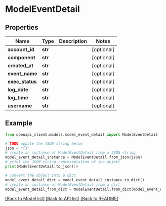 # ModelEventDetail


## Properties

Name | Type | Description | Notes
------------ | ------------- | ------------- | -------------
**account_id** | **str** |  | [optional] 
**component** | **str** |  | [optional] 
**created_at** | **str** |  | [optional] 
**event_name** | **str** |  | [optional] 
**exec_status** | **str** |  | [optional] 
**log_date** | **str** |  | [optional] 
**log_time** | **str** |  | [optional] 
**username** | **str** |  | [optional] 

## Example

```python
from openapi_client.models.model_event_detail import ModelEventDetail

# TODO update the JSON string below
json = "{}"
# create an instance of ModelEventDetail from a JSON string
model_event_detail_instance = ModelEventDetail.from_json(json)
# print the JSON string representation of the object
print(ModelEventDetail.to_json())

# convert the object into a dict
model_event_detail_dict = model_event_detail_instance.to_dict()
# create an instance of ModelEventDetail from a dict
model_event_detail_from_dict = ModelEventDetail.from_dict(model_event_detail_dict)
```
[[Back to Model list]](../README.md#documentation-for-models) [[Back to API list]](../README.md#documentation-for-api-endpoints) [[Back to README]](../README.md)


